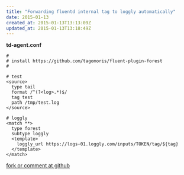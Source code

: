 ```yaml
---
title: "Forwarding fluentd internal tag to loggly automatically"
date: 2015-01-13
created_at: 2015-01-13T13:13:09Z
updated_at: 2015-01-13T13:18:49Z
---
```


<strong>td-agent.conf</strong>

    #
    # install https://github.com/tagomoris/fluent-plugin-forest
    #
    
    # test
    <source>
      type tail
      format /^(?<log>.*)$/
      tag test
      path /tmp/test.log
    </source>
    
    # loggly
    <match **>
      type forest
      subtype loggly
      <template>
        loggly_url https://logs-01.loggly.com/inputs/TOKEN/tag/${tag}
      </template>
    </match>

[fork or comment at github](https://gist.github.com/9bb797e46b1838797a8c)
